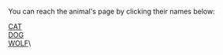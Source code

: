 You can reach the animal's page by clicking their names below:

[CAT](https://github.com/kadirbozkurt05/animals/blob/master/CAT.md)\
[DOG](https://github.com/kadirbozkurt05/animals/blob/master/DOG.md)\
[WOLF](https://github.com/kadirbozkurt05/animals/blob/master/WOLF.md)\